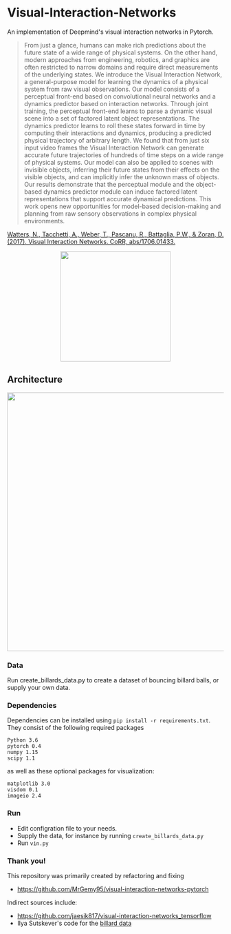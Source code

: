 # Visual-Interaction-Networks
An implementation of Deepmind's visual interaction networks in Pytorch.

> From just a glance, humans can make rich predictions about the future state of a wide range of physical systems. On the other hand, modern approaches from engineering, robotics, and graphics are often restricted to narrow domains and require direct measurements of the underlying states. We introduce the Visual Interaction Network, a general-purpose model for learning the dynamics of a physical system from raw visual observations. Our model consists of a perceptual front-end based on convolutional neural networks and a dynamics predictor based on interaction networks. Through joint training, the perceptual front-end learns to parse a dynamic visual scene into a set of factored latent object representations. The dynamics predictor learns to roll these states forward in time by computing their interactions and dynamics, producing a predicted physical trajectory of arbitrary length. We found that from just six input video frames the Visual Interaction Network can generate accurate future trajectories of hundreds of time steps on a wide range of physical systems. Our model can also be applied to scenes with invisible objects, inferring their future states from their effects on the visible objects, and can implicitly infer the unknown mass of objects. Our results demonstrate that the perceptual module and the object-based dynamics predictor module can induce factored latent representations that support accurate dynamical predictions. This work opens new opportunities for model-based decision-making and planning from raw sensory observations in complex physical environments. 

[Watters, N., Tacchetti, A., Weber, T., Pascanu, R., Battaglia, P.W., & Zoran, D. (2017). Visual Interaction Networks. CoRR, abs/1706.01433.](https://arxiv.org/abs/1706.01433)
<div align="center">

<img align="center" hight="512" width="256" src="https://github.com/stelzner/Visual-Interaction-Networks/blob/master/figures/VIN-example.gif?raw=true">
</div>


## Architecture
<div align="center">
<img hight="600" width="600" src="https://github.com/stelzner/Visual-Interaction-Networks/blob/master/figures/2.png?raw=true">
</div>


### Data
Run create_billards_data.py to create a dataset of bouncing billard balls, or supply your own data.

### Dependencies
Dependencies can be installed using `pip install -r requirements.txt`. They consist of the following required packages
``` 
Python 3.6
pytorch 0.4
numpy 1.15
scipy 1.1
```
as well as these optional packages for visualization:
```
matplotlib 3.0
visdom 0.1
imageio 2.4
```

### Run
- Edit configration file to your needs.
- Supply the data, for instance by running `create_billards_data.py`
- Run `vin.py`

### Thank you!
This repository was primarily created by refactoring and fixing
* https://github.com/MrGemy95/visual-interaction-networks-pytorch

Indirect sources include:
* https://github.com/jaesik817/visual-interaction-networks_tensorflow
* Ilya Sutskever's code for the [billard data](http://www.cs.utoronto.ca/~ilya/code/2008/RTRBM.tar)


